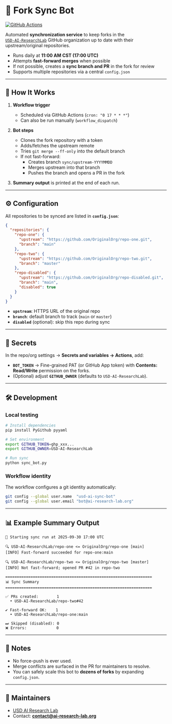 # 🔄 Fork Sync Bot

[![GitHub Actions](https://github.com/USD-AI-ResearchLab/fork-sync/actions/workflows/fork-sync.yml/badge.svg)](https://github.com/USD-AI-ResearchLab/fork-sync/actions)

Automated **synchronization service** to keep forks in the  
[`USD-AI-ResearchLab`](https://github.com/USD-AI-ResearchLab) GitHub organization up to date with their upstream/original repositories.

- Runs daily at **11:00 AM CST (17:00 UTC)**
- Attempts **fast-forward merges** when possible
- If not possible, creates a **sync branch and PR** in the fork for review
- Supports multiple repositories via a central `config.json`

---

## 🚀 How It Works

1. **Workflow trigger**  
   - Scheduled via GitHub Actions (`cron: "0 17 * * *"`)  
   - Can also be run manually (`workflow_dispatch`)

2. **Bot steps**  
   - Clones the fork repository with a token  
   - Adds/fetches the upstream remote  
   - Tries `git merge --ff-only` into the default branch  
   - If not fast-forward:
     - Creates branch `sync/upstream-YYYYMMDD`
     - Merges upstream into that branch
     - Pushes the branch and opens a PR in the fork  

3. **Summary output** is printed at the end of each run.

---

## ⚙️ Configuration

All repositories to be synced are listed in **`config.json`**:

```json
{
  "repositories": {
    "repo-one": {
      "upstream": "https://github.com/OriginalOrg/repo-one.git",
      "branch": "main"
    },
    "repo-two": {
      "upstream": "https://github.com/OriginalOrg/repo-two.git",
      "branch": "master"
    },
    "repo-disabled": {
      "upstream": "https://github.com/OriginalOrg/repo-disabled.git",
      "branch": "main",
      "disabled": true
    }
  }
}
```

- **`upstream`**: HTTPS URL of the original repo  
- **`branch`**: default branch to track (`main` or `master`)  
- **`disabled`** (optional): skip this repo during sync  

---

## 🔑 Secrets

In the repo/org settings → **Secrets and variables → Actions**, add:

- **`BOT_TOKEN`** → Fine-grained PAT (or GitHub App token) with **Contents: Read/Write** permission on the forks.  
- (Optional) adjust **`GITHUB_OWNER`** (defaults to `USD-AI-ResearchLab`).

---

## 🛠️ Development

### Local testing
```bash
# Install dependencies
pip install PyGithub pyyaml

# Set environment
export GITHUB_TOKEN=ghp_xxx...
export GITHUB_OWNER=USD-AI-ResearchLab

# Run sync
python sync_bot.py
```

### Workflow identity
The workflow configures a git identity automatically:
```bash
git config --global user.name  "usd-ai-sync-bot"
git config --global user.email "bot@ai-research-lab.org"
```

---

## 📊 Example Summary Output

```
🚀 Starting sync run at 2025-09-30 17:00 UTC

🔍 USD-AI-ResearchLab/repo-one <= OriginalOrg/repo-one [main]
[INFO] Fast-forward succeeded for repo-one:main

🔍 USD-AI-ResearchLab/repo-two <= OriginalOrg/repo-two [master]
[INFO] Not fast-forward; opened PR #42 in repo-two

================================================================
📊 Sync Summary
================================================================

✅ PRs created:        1
  • USD-AI-ResearchLab/repo-two#42

✔ Fast-forward OK:    1
  • USD-AI-ResearchLab/repo-one:main

⏭ Skipped (disabled): 0
❌ Errors:             0
```

---

## 📌 Notes

- No force-push is ever used.  
- Merge conflicts are surfaced in the PR for maintainers to resolve.  
- You can safely scale this bot to **dozens of forks** by expanding `config.json`.

---

## 👥 Maintainers

- [USD AI Research Lab](https://www.ai-research-lab.org)  
- Contact: **contact@ai-research-lab.org**
